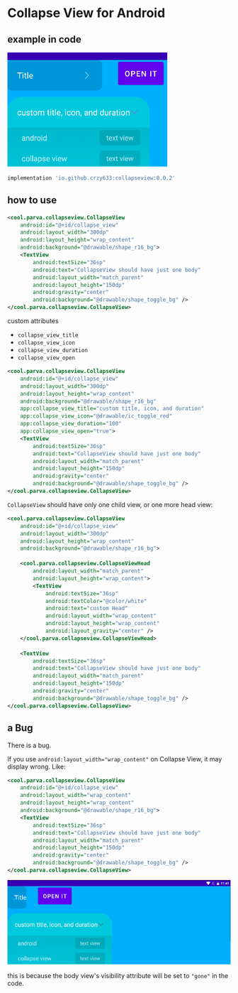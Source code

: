 # Collapse View for Android

## example in code

![show](show.gif)


```groovy
implementation 'io.github.crzy633:collapseview:0.0.2'
```


## how to use

```xml
<cool.parva.collapseview.CollapseView
	android:id="@+id/collapse_view"
	android:layout_width="300dp"
	android:layout_height="wrap_content"
	android:background="@drawable/shape_r16_bg">
    <TextView
		android:textSize="36sp"
		android:text="CollapseView should have just one body"
		android:layout_width="match_parent"
		android:layout_height="150dp"
		android:gravity="center"
		android:background="@drawable/shape_toggle_bg" />
</cool.parva.collapseview.CollapseView>
```



custom attributes

- `collapse_view_title`
- `collapse_view_icon`
- `collapse_view_duration`
- `collapse_view_open`

```xml
<cool.parva.collapseview.CollapseView
	android:id="@+id/collapse_view"
	android:layout_width="300dp"
	android:layout_height="wrap_content"
	android:background="@drawable/shape_r16_bg"
    app:collapse_view_title="custom title, icon, and duration"
    app:collapse_view_icon="@drawable/ic_toggle_red"
    app:collapse_view_duration="100"
    app:collapse_view_open="true">
    <TextView
		android:textSize="36sp"
		android:text="CollapseView should have just one body"
		android:layout_width="match_parent"
		android:layout_height="150dp"
		android:gravity="center"
		android:background="@drawable/shape_toggle_bg" />
</cool.parva.collapseview.CollapseView>
```

  

`CollapseView` should have only one child view, or one more head view:

```xml
<cool.parva.collapseview.CollapseView
    android:id="@+id/collapse_view"
    android:layout_width="300dp"
    android:layout_height="wrap_content"
    android:background="@drawable/shape_r16_bg">
    
    <cool.parva.collapseview.CollapseViewHead
		android:layout_width="match_parent"
		android:layout_height="wrap_content">
        <TextView
			android:textSize="36sp"
			android:textColor="@color/white"
			android:text="custom Head"
			android:layout_width="wrap_content"
			android:layout_height="wrap_content"
			android:layout_gravity="center" />
    </cool.parva.collapseview.CollapseViewHead>
    
    <TextView
		android:textSize="36sp"
		android:text="CollapseView should have just one body"
		android:layout_width="match_parent"
		android:layout_height="150dp"
		android:gravity="center"
		android:background="@drawable/shape_toggle_bg" />
</cool.parva.collapseview.CollapseView>
```



## a Bug

There is a bug.

If you use `android:layout_width="wrap_content"` on Collapse View, it may display wrong. Like:

```xml
<cool.parva.collapseview.CollapseView
	android:id="@+id/collapse_view"
	android:layout_width="wrap_content"
	android:layout_height="wrap_content"
	android:background="@drawable/shape_r16_bg">
    <TextView
        android:textSize="36sp"
        android:text="CollapseView should have just one body"
        android:layout_width="match_parent"
        android:layout_height="150dp"
        android:gravity="center"
        android:background="@drawable/shape_toggle_bg" />
</cool.parva.collapseview.CollapseView>
```

![show_bug](show_bug.gif)

this is because the body view's visibility attribute will be set to `"gone"` in the code.



## 
